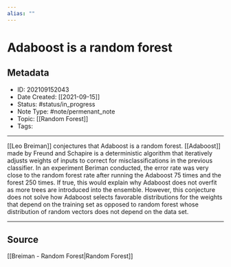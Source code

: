```yaml
---
alias: ""
---
```

# Adaboost is a random forest
## Metadata
- ID: 202109152043
- Date Created: [[2021-09-15]]
- Status: #status/in_progress
- Note Type: #note/permenant_note
- Topic: [[Random Forest]]
- Tags: 
---

[[Leo Breiman]] conjectures that Adaboost is a random forest. [[Adaboost]] made by Freund and Schapire is a deterministic algorithm that iteratively adjusts weights of inputs to correct for misclassifications in the previous classifier. In an experiment Beriman conducted, the error rate was very close to the random forest rate after running the Adaboost 75 times and the forest 250 times. If true, this would explain why Adaboost does not overfit as more trees are introduced into the ensemble. However, this conjecture does not solve how Adaboost selects favorable distributions for the weights that depend on the training set as opposed to random forest whose distribution of random vectors does not depend on the data set.

---
## Source
[[Breiman - Random Forest|Random Forest]]